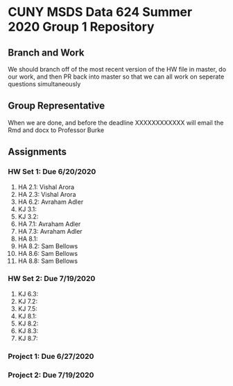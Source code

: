 # CUNY MSDS Data 624 Summer 2020 Group 1 Repository

## Branch and Work
We should branch off of the most recent version of the HW file in master, do
our work, and then PR back into master so that we can all work on seperate
questions simultaneously

## Group Representative
When we are done, and before the deadline XXXXXXXXXXXX will email the Rmd and
docx to Professor Burke

## Assignments
### HW Set 1: Due 6/20/2020
 1. HA 2.1: Vishal Arora
 1. HA 2.3: Vishal Arora
 1. HA 6.2: Avraham Adler
 1. KJ 3.1:
 1. KJ 3.2:
 1. HA 7.1: Avraham Adler
 1. HA 7.3: Avraham Adler
 1. HA 8.1:
 1. HA 8.2: Sam Bellows
 1. HA 8.6: Sam Bellows
 1. HA 8.8: Sam Bellows
 
### HW Set 2: Due 7/19/2020
 1. KJ 6.3:
 1. KJ 7.2:
 1. KJ 7.5:
 1. KJ 8.1:
 1. KJ 8.2:
 1. KJ 8.3:
 1. KJ 8.7:
 
### Project 1: Due 6/27/2020
### Project 2: Due 7/19/2020
